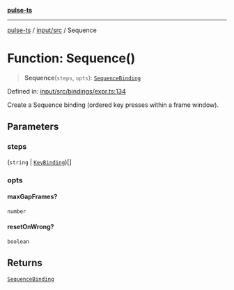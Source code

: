 [**pulse-ts**](../../../README.md)

***

[pulse-ts](../../../README.md) / [input/src](../README.md) / Sequence

# Function: Sequence()

> **Sequence**(`steps`, `opts`): [`SequenceBinding`](../type-aliases/SequenceBinding.md)

Defined in: [input/src/bindings/expr.ts:134](https://github.com/jlehett/pulse-ts/blob/95f7e0ab0aafbcd2aad691251c554317b3dfe19c/packages/input/src/bindings/expr.ts#L134)

Create a Sequence binding (ordered key presses within a frame window).

## Parameters

### steps

(`string` \| [`KeyBinding`](../type-aliases/KeyBinding.md))[]

### opts

#### maxGapFrames?

`number`

#### resetOnWrong?

`boolean`

## Returns

[`SequenceBinding`](../type-aliases/SequenceBinding.md)
